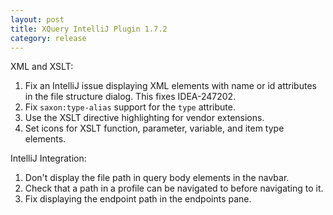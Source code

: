 ```yaml
---
layout: post
title: XQuery IntelliJ Plugin 1.7.2
category: release
---
```

XML and XSLT:

1.  Fix an IntelliJ issue displaying XML elements with name or id attributes in
    the file structure dialog. This fixes IDEA-247202.
1.  Fix `saxon:type-alias` support for the `type` attribute.
1.  Use the XSLT directive highlighting for vendor extensions.
1.  Set icons for XSLT function, parameter, variable, and item type elements.

IntelliJ Integration:

1.  Don't display the file path in query body elements in the navbar.
1.  Check that a path in a profile can be navigated to before navigating to it.
1.  Fix displaying the endpoint path in the endpoints pane.
